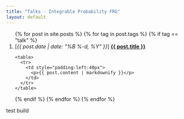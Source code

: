 ```yaml
---
title: "Talks - Integrable Probability FRG"
layout: default
---
```


<ol>
  {% for post in site.posts %}
  {% for tag in post.tags %}
  {% if tag == "talk" %}
  <li>
    [<i>{{ post.date | date: "%B %-d, %Y" }}</i>] <b><a href="{{site.url }}{{ post.url }}">{{ post.title }}</a></b>

    <table>
      <tr>
        <td style="padding-left:40px">
          <p>{{ post.content | markdownify }}</p>
        </td>
      </tr>
    </table>
  </li>
  {% endif %}
  {% endfor %}
  {% endfor %}
</ol>

test build
